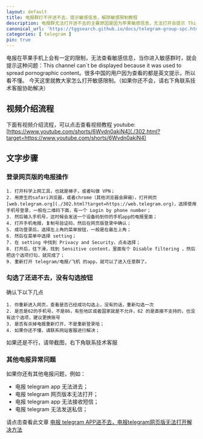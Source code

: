 ```yaml
---
layout: default
title: 电报群打不开进不去，提示敏感信息，解除敏感限制教程
description: 电报群无法打开进不去的主要原因是因为苹果敏感信息，无法打开会提示 This channel can`t be displayed because it was used to spread pornographic content，如何解开这个敏感限制呢？没有勾选按钮怎么办？
canonical_url: 'https://tggsearch.github.io/docs/telegram-group-spc.html'
categories: [ telegram ]
pin: true
---
```

电报在苹果手机上会有一定的限制，无法查看敏感信息，当你进入敏感群时，就会提示这种问题：This channel can`t be displayed because it was used to spread pornographic content。很多中国的用户因为查看的都是英文提示，所以看不懂。
今天这里就教大家怎么打开敏感限制。（如果你还不会，请右下角联系技术客服协助解决）
## 视频介绍流程
下面有视频介绍流程，可以点击查看视频教程
youtube: [https://www.youtube.com/shorts/6Wvdn0akiN4](./302.html?target=https://www.youtube.com/shorts/6Wvdn0akiN4)

## 文字步骤
### 登录网页版的电报操作

    1. 打开科学上网工具，也就是梯子，或者叫做 VPN；
    2. 用原生的safari浏览器，或者chrome（其他浏览器会屏蔽），打开网页[web.telegram.org](./302.html?target=https://web.telegram.org)，选择使用手机号登录，一般在二维码下面，有一个 Login by phone number；
    3. 然后输入手机号，这时候会发送一个设备码到你的手机app的电报里面；
    4. 打开手机电报，复制号验证码，然后在网页版登录中确认；
    5. 成功登录后，选择左上角的菜单按钮，一般是在最左上角；
    6. 然后在菜单中选择 setting；
    7. 在 setting 中找到 Privacy and Security，点击选择；
    8. 打开后，往下滑，找到 Sensitive content，里面有个 Disable filtering ，然后把这个选项打勾，就完成了；
    9. 重新打开 telegram/电报/飞机 的app，就可以了进入任意群了。

### 勾选了还进不去，没有勾选按钮
确认下以下几点

    1. 你重新进入网页，查看是否已经成功勾选上，没有的话，重新勾选一次
    2. 是否是62的手机号，不是86，有些地区或者国家就是不允许，62 的是直接不支持的，也没有这个选项，建议更换账号
    3. 是否有杀掉电报重新打开，不是重新登录哈；
    4. 如果你还不懂，请联系网站客服进行解决；

如果还是不行，请带截图，右下角联系技术客服

### 其他电报异常问题
如果你还有其他电报问题，例如：

- 电报 telegram app 无法进去；
- 电报 telegram 网页版本无法打开；
- 电报 telegram app 无法接收短信；
- 电报 telegram 无法发送私信；

请点击查看此文章 [电报 telegram APP进不去，电报telegram网页版无法打开解决方法](./telegram-not-join.html)